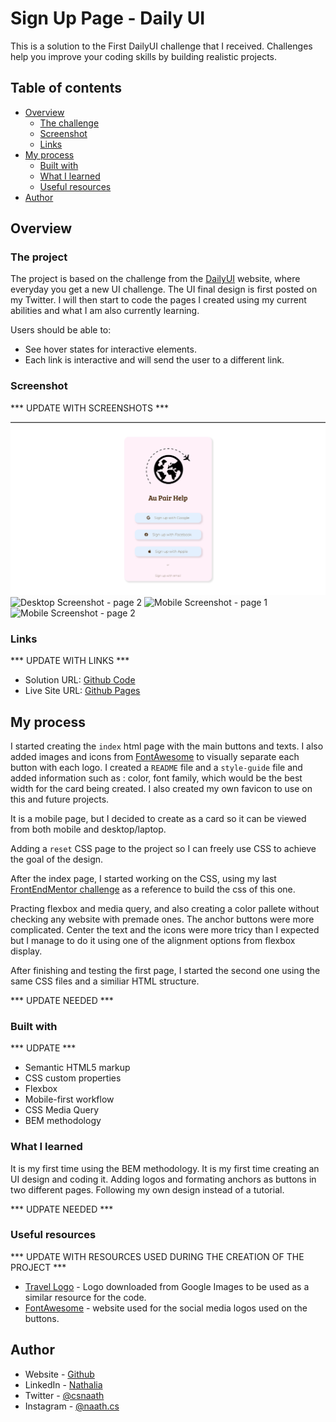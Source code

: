 # Sign Up Page - Daily UI

This is a solution to the First DailyUI challenge that I received. Challenges help you improve your coding skills by building realistic projects.

## Table of contents

- [Overview](#overview)
  - [The challenge](#the-project)
  - [Screenshot](#screenshot)
  - [Links](#links)
- [My process](#my-process)
  - [Built with](#built-with)
  - [What I learned](#what-i-learned)
  - [Useful resources](#useful-resources)
- [Author](#author)


## Overview

### The project

The project is based on the challenge from the [DailyUI](https://www.dailyui.co/) website, where everyday you get a new UI challenge.
The UI final design is first posted on my Twitter. I will then start to code the pages I created using my current abilities and what I am also currently learning.

Users should be able to:

- See hover states for interactive elements.
- Each link is interactive and will send the user to a different link.

### Screenshot
*** UPDATE WITH SCREENSHOTS ***

![Desktop Screenshot - page 1](screenshot/desktop.png)
![Desktop Screenshot - page 2]()
![Mobile Screenshot - page 1]()
![Mobile Screenshot - page 2]()


### Links
*** UPDATE WITH LINKS ***

- Solution URL: [Github Code]()
- Live Site URL: [Github Pages]()

## My process

I started creating the `index` html page with the main buttons and texts. I also added images and icons from [FontAwesome](https://fontawesome.com/) to visually separate each button with each logo.
I created a `README` file and a `style-guide` file and added information such as : color, font family, which would be the best width for the card being created.
I also created my own favicon to use on this and future projects.

It is a mobile page, but I decided to create as a card so it can be viewed from both mobile and desktop/laptop.

Adding a `reset` CSS page to the project so I can freely use CSS to achieve the goal of the design.

After the index page, I started working on the CSS, using my last [FrontEndMentor challenge](https://www.frontendmentor.io/solutions/order-summary-card-solution-ryKGnnOEc) as a reference to build the css of this one.

Practing flexbox and media query, and also creating a color pallete without checking any website with premade ones.
The anchor buttons were more complicated. Center the text and the icons were more tricy than I expected but I manage to do it using one of the alignment options from flexbox display.

After finishing and testing the first page, I started the second one using the same CSS files and a similiar HTML structure.

*** UPDATE NEEDED ***

### Built with

*** UDPATE ***

- Semantic HTML5 markup
- CSS custom properties
- Flexbox
- Mobile-first workflow
- CSS Media Query
- BEM methodology

### What I learned

It is my first time using the BEM methodology.
It is my first time creating an UI design and coding it.
Adding logos and formating anchors as buttons in two different pages.
Following my own design instead of a tutorial.


*** UDPATE NEEDED ***

### Useful resources

*** UPDATE WITH RESOURCES USED DURING THE CREATION OF THE PROJECT ***

- [Travel Logo](https://upload.wikimedia.org/wikipedia/commons/thumb/f/fb/Noun_15537_ccElliotVerhaeren_travel.svg/1200px-Noun_15537_ccElliotVerhaeren_travel.svg.png) - Logo downloaded from Google Images to be used as a similar resource for the code.
- [FontAwesome](https://fontawesome.com/) - website used for the social media logos used on the buttons.



## Author

- Website - [Github](https://github.com/naathcs)
- LinkedIn - [Nathalia](https://www.linkedin.com/in/naathcs/)
- Twitter - [@csnaath](https://twitter.com/csnaath)
- Instagram - [@naath.cs](https://instagram.com/naath.cs)
